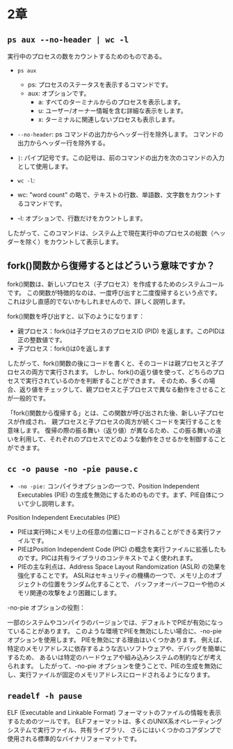 # 2章

## `ps aux --no-header | wc -l`
実行中のプロセスの数をカウントするためのものである。
- `ps aux`
  - ps: プロセスのステータスを表示するコマンドです。
  - aux: オプションです。
    - a: すべてのターミナルからのプロセスを表示します。
    - u: ユーザー/オーナー情報を含む詳細な表示をします。
    - x: ターミナルに関連しないプロセスも表示します。

- `--no-header`: ps コマンドの出力からヘッダー行を除外します。
コマンドの出力からヘッダー行を除外する。

- `|`: パイプ記号です。この記号は、前のコマンドの出力を次のコマンドの入力として使用します。

-  `wc -l`:
  - wc: "word count" の略で、テキストの行数、単語数、文字数をカウントするコマンドです。
  - -l: オプションで、行数だけをカウントします。

したがって、このコマンドは、システム上で現在実行中のプロセスの総数（ヘッダーを除く）をカウントして表示します。


## fork()関数から復帰するとはどういう意味ですか？
fork()関数は、新しいプロセス（子プロセス）を作成するためのシステムコールです。
この関数が特徴的なのは、一度呼び出すと二度復帰するという点です。これは少し直感的でないかもしれませんので、詳しく説明します。

fork()関数を呼び出すと、以下のようになります：
- 親プロセス：fork()は子プロセスのプロセスID (PID) を返します。このPIDは正の整数値です。
- 子プロセス：fork()は0を返します

したがって、fork()関数の後にコードを書くと、そのコードは親プロセスと子プロセスの両方で実行されます。
しかし、fork()の返り値を使って、どちらのプロセスで実行されているのかを判断することができます。
そのため、多くの場合、返り値をチェックして、親プロセスと子プロセスで異なる動作をさせることが一般的です。

「fork()関数から復帰する」とは、この関数が呼び出された後、新しい子プロセスが作成され、
親プロセスと子プロセスの両方が続くコードを実行することを意味します。
復帰の際の振る舞い（返り値）が異なるため、この振る舞いの違いを利用して、それぞれのプロセスでどのような動作をさせるかを制御することができます。


## `cc -o pause -no -pie pause.c`
- `-no -pie:`
コンパイラオプションの一つで、Position Independent Executables (PIE) の生成を無効にするためのものです。まず、PIE自体について少し説明します。

Position Independent Executables (PIE)

- PIEは実行時にメモリ上の任意の位置にロードされることができる実行ファイルです。
- PIEはPosition Independent Code (PIC) の概念を実行ファイルに拡張したものです。PICは共有ライブラリのコンテキストでよく使われます。
- PIEの主な利点は、Address Space Layout Randomization (ASLR) の効果を強化することです。
ASLRはセキュリティの機構の一つで、メモリ上のオブジェクトの位置をランダム化することで、
バッファオーバーフローや他のメモリ関連の攻撃をより困難にします。

-no-pie オプションの役割：

一部のシステムやコンパイラのバージョンでは、デフォルトでPIEが有効になっていることがあります。
このような環境でPIEを無効にしたい場合に、-no-pie オプションを使用します。
PIEを無効にする理由はいくつかあります。
例えば、特定のメモリアドレスに依存するような古いソフトウェアや、デバッグを簡単にするため、
あるいは特定のハードウェアや組み込みシステムの制約などが考えられます。
したがって、-no-pie オプションを使うことで、PIEの生成を無効にし、実行ファイルが固定のメモリアドレスにロードされるようになります。


## `readelf -h pause` 
ELF (Executable and Linkable Format) フォーマットのファイルの情報を表示するためのツールです。
ELFフォーマットは、多くのUNIX系オペレーティングシステムで実行ファイル、共有ライブラリ、
さらにはいくつかのコアダンプで使用される標準的なバイナリフォーマットです。


